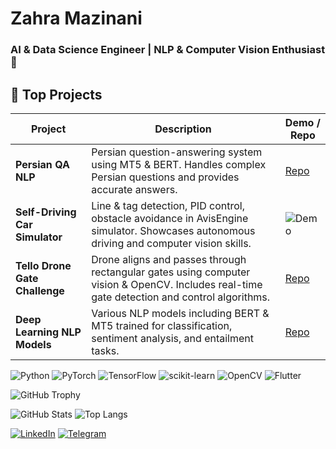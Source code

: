 # Zahra Mazinani
### AI & Data Science Engineer | NLP & Computer Vision Enthusiast 🚀

## 🚀 Top Projects

| Project | Description | Demo / Repo |
|---------|-------------|-------------|
| **Persian QA NLP** | Persian question-answering system using MT5 & BERT. Handles complex Persian questions and provides accurate answers. | [Repo](https://github.com/YOUR_USERNAME/persian-qa) |
| **Self-Driving Car Simulator** | Line & tag detection, PID control, obstacle avoidance in AvisEngine simulator. Showcases autonomous driving and computer vision skills. | ![Demo](https://media.giphy.com/media/your-gif-link.gif) |
| **Tello Drone Gate Challenge** | Drone aligns and passes through rectangular gates using computer vision & OpenCV. Includes real-time gate detection and control algorithms. | [Repo](https://github.com/YOUR_USERNAME/tello-gate) |
| **Deep Learning NLP Models** | Various NLP models including BERT & MT5 trained for classification, sentiment analysis, and entailment tasks. | [Repo](https://github.com/YOUR_USERNAME/nlp-models) |


![Python](https://img.shields.io/badge/Python-3776AB?style=for-the-badge&logo=python&logoColor=white)
![PyTorch](https://img.shields.io/badge/PyTorch-EA0000?style=for-the-badge&logo=PyTorch&logoColor=white)
![TensorFlow](https://img.shields.io/badge/TensorFlow-FF6F00?style=for-the-badge&logo=tensorflow&logoColor=white)
![scikit-learn](https://img.shields.io/badge/scikit--learn-F7931E?style=for-the-badge&logo=scikit-learn&logoColor=white)
![OpenCV](https://img.shields.io/badge/OpenCV-5C3EE8?style=for-the-badge&logo=opencv&logoColor=white)
![Flutter](https://img.shields.io/badge/Flutter-02569B?style=for-the-badge&logo=flutter&logoColor=white)

![GitHub Trophy](https://github-profile-trophy.vercel.app/?username=Zahra-Mazinani&theme=dracula&margin-w=15)

![GitHub Stats](https://github-readme-stats.vercel.app/api?username=Zahra-Mazinani&show_icons=true&theme=radical)
![Top Langs](https://github-readme-stats.vercel.app/api/top-langs/?username=Zahra-Mazinani&layout=compact)

[![LinkedIn](https://img.shields.io/badge/LinkedIn-0A66C2?style=for-the-badge&logo=linkedin&logoColor=white)](https://www.linkedin.com/in/zahramazinani/)
[![Telegram](https://img.shields.io/badge/Telegram-26A5E4?style=for-the-badge&logo=telegram&logoColor=white)](https://t.me/hz_Mazinani)



<!--
**Zahra-Mazinani/Zahra-Mazinani** is a ✨ _special_ ✨ repository because its `README.md` (this file) appears on your GitHub profile.

Here are some ideas to get you started:

- 🔭 I’m currently working on ...
- 🌱 I’m currently learning ...
- 👯 I’m looking to collaborate on ...
- 🤔 I’m looking for help with ...
- 💬 Ask me about ...
- 📫 How to reach me: ...
- 😄 Pronouns: ...
- ⚡ Fun fact: ...
-->
